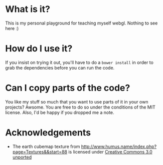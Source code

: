 # What is it?

This is my personal playground for teaching myself webgl. Nothing to see here :)

# How do I use it?

If you insist on trying it out, you'll have to do a `bower install` in order to
grab the dependencies before you can run the code.

# Can I copy parts of the code?

You like my stuff so much that you want to use parts of it in your own projects?
Awsome. You are free to do so under the conditions of the MIT license. Also,
I'd be happy if you dropped me a note.

# Acknowledgements

* The earth cubemap texture from http://www.humus.name/index.php?page=Textures&&start=88
  is licensed under
  [Creative Commons 3.0 unported](http://creativecommons.org/licenses/by/3.0/legalcode)
